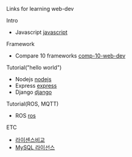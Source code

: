Links for learning web-dev


Intro
- Javascript [javascript]

Framework
- Compare 10 frameworks [comp-10-web-dev]

Tutorial("hello world")
- Nodejs [nodejs]
- Express [express]
- Django [django]

Tutorial(ROS, MQTT)
- ROS [ros]

ETC
- [라이센스비교]
- [MySQL 라이선스]


[javascript]: https://developer.mozilla.org/ko/docs/Learn/JavaScript/First_steps/What_is_JavaScript
[express]: https://blogger.pe.kr/789
[nodejs]:https://javafa.gitbooks.io/nodejs_server_basic/content/
[django]:https://m.blog.naver.com/shino1025/221316480686
[ros]:http://wiki.ros.org/ROS/Tutorials
[comp-10-web-dev]: https://towardsdatascience.com/top-10-in-demand-web-development-frameworks-in-2021-8a5b668be0d6

[MySQL 라이선스]: https://www.phpschool.com/gnuboard4/bbs/board.php?bo_table=forum&wr_id=92874
[라이센스비교]: http://www.bloter.net/archives/209318

